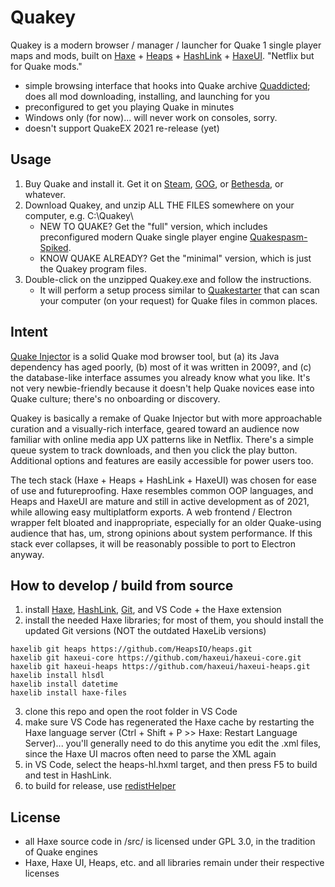# Quakey

Quakey is a modern browser / manager / launcher for Quake 1 single player maps and mods, built on [Haxe](https://haxe.org/) + [Heaps](https://heaps.io/) + [HashLink](https://hashlink.haxe.org/) + [HaxeUI](http://haxeui.org/). "Netflix but for Quake mods."

- simple browsing interface that hooks into Quake archive [Quaddicted](https://www.quaddicted.com/); does all mod downloading, installing, and launching for you
- preconfigured to get you playing Quake in minutes
- Windows only (for now)... will never work on consoles, sorry.
- doesn't support QuakeEX 2021 re-release (yet)

## Usage

1. Buy Quake and install it. Get it on [Steam](https://store.steampowered.com/app/2310/QUAKE/), [GOG](https://www.gog.com/game/quake_the_offering), or [Bethesda](https://store.bethesda.net/store/bethesda/en_IE/pd/productID.5541691400), or whatever.
2. Download Quakey, and unzip ALL THE FILES somewhere on your computer, e.g. C:\Quakey\
    - NEW TO QUAKE? Get the "full" version, which includes preconfigured modern Quake single player engine [Quakespasm-Spiked](https://triptohell.info/moodles/qss/).
    - KNOW QUAKE ALREADY? Get the "minimal" version, which is just the Quakey program files.
3. Double-click on the unzipped Quakey.exe and follow the instructions.
    - It will perform a setup process similar to [Quakestarter](https://github.com/neogeographica/quakestarter) that can scan your computer (on your request) for Quake files in common places.

## Intent

[Quake Injector](https://github.com/hrehfeld/QuakeInjector) is a solid Quake mod browser tool, but (a) its Java dependency has aged poorly, (b) most of it was written in 2009?, and (c) the database-like interface assumes you already know what you like. It's not very newbie-friendly because it doesn't help Quake novices ease into Quake culture; there's no onboarding or discovery.

Quakey is basically a remake of Quake Injector but with more approachable curation and a visually-rich interface, geared toward an audience now familiar with online media app UX patterns like in Netflix. There's a simple queue system to track downloads, and then you click the play button. Additional options and features are easily accessible for power users too.

The tech stack (Haxe + Heaps + HashLink + HaxeUI) was chosen for ease of use and futureproofing. Haxe resembles common OOP languages, and Heaps and HaxeUI are mature and still in active development as of 2021, while allowing easy multiplatform exports. A web frontend / Electron wrapper felt bloated and inappropriate, especially for an older Quake-using audience that has, um, strong opinions about system performance. If this stack ever collapses, it will be reasonably possible to port to Electron anyway.

## How to develop / build from source

1. install [Haxe](https://haxe.org/download/), [HashLink](https://hashlink.haxe.org/), [Git](https://git-scm.com/), and VS Code + the Haxe extension
2. install the needed Haxe libraries; for most of them, you should install the updated Git versions (NOT the outdated HaxeLib versions)
```
haxelib git heaps https://github.com/HeapsIO/heaps.git
haxelib git haxeui-core https://github.com/haxeui/haxeui-core.git
haxelib git haxeui-heaps https://github.com/haxeui/haxeui-heaps.git
haxelib install hlsdl
haxelib install datetime
haxelib install haxe-files
```
3. clone this repo and open the root folder in VS Code
4. make sure VS Code has regenerated the Haxe cache by restarting the Haxe language server (Ctrl + Shift + P >> Haxe: Restart Language Server)... you'll generally need to do this anytime you edit the .xml files, since the Haxe UI macros often need to parse the XML again
5. in VS Code, select the heaps-hl.hxml target, and then press F5 to build and test in HashLink.
6. to build for release, use [redistHelper](https://github.com/deepnight/redistHelper)

## License

- all Haxe source code in /src/ is licensed under GPL 3.0, in the tradition of Quake engines
- Haxe, Haxe UI, Heaps, etc. and all libraries remain under their respective licenses
